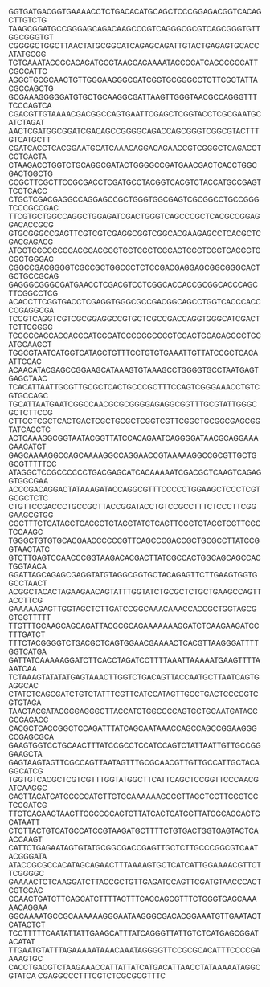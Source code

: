 GGTGATGACGGTGAAAACCTCTGACACATGCAGCTCCCGGAGACGGTCACAGCTTGTCTG
TAAGCGGATGCCGGGAGCAGACAAGCCCGTCAGGGCGCGTCAGCGGGTGTTGGCGGGTGT
CGGGGCTGGCTTAACTATGCGGCATCAGAGCAGATTGTACTGAGAGTGCACCATATGCGG
TGTGAAATACCGCACAGATGCGTAAGGAGAAAATACCGCATCAGGCGCCATTCGCCATTC
AGGCTGCGCAACTGTTGGGAAGGGCGATCGGTGCGGGCCTCTTCGCTATTACGCCAGCTG
GCGAAAGGGGGATGTGCTGCAAGGCGATTAAGTTGGGTAACGCCAGGGTTTTCCCAGTCA
CGACGTTGTAAAACGACGGCCAGTGAATTCGAGCTCGGTACCTCGCGAATGCATCTAGAT
AACTCGATGGCGGATCGACAGCCGGGGCAGACCAGCGGGTCGGCGTACTTTGTCATGCTT
CGATCACCTCACGGAATGCATCAAACAGGACAGAACCGTCGGGCTCAGACCTCCTGAGTA
CTAAGACCTGGTCTGCAGGCGATACTGGGGCCGATGAACGACTCACCTGGCGACTGGCTG
CCGCTTCGCTTCCGCGACCTCGATGCCTACGGTCACGTCTACCATGCCGAGTTCCTCACC
CTGCTCGACGAGGCCAGGAGCCGCTGGGTGGCGAGTCGCGGCCTGCCGGGTCCCGCCGAC
TTCGTGCTGGCCAGGCTGGAGATCGACTGGGTCAGCCCGCTCACGCCGGAGGACACCGCG
GTGCGGGCCGAGTTCGTCGTCGAGGCGGTCGGCACGAAGAGCCTCACGCTCGACGAGACG
ATGGTCGCCGCCGACGGACGGGTGGTCGCTCGGAGTCGGTCGGTGACGGTGCGCTGGGAC
CGGCCGACGGGGTCGCCGCTGGCCCTCTCCGACGAGGAGCGGCGGGCACTGCTGCCGCAG
GAGGGCGGGCGATGAACCTCGACGTCCTCGGCACCACCGCGGCACCCAGCTTCGGCCTCG
ACACCTTCGGTGACCTCGAGGTGGGCGCCGACGGCAGCCTGGTCACCCACCCCGAGGCGA
TCCGTCAGGTCGTCGCGGAGGCCGTGCTCGCCGACCAGGTGGGCATCGACTTCTTCGGGG
TCGGCGAGCACCACCGATCGGATCCCGGGCCCGTCGACTGCAGAGGCCTGCATGCAAGCT
TGGCGTAATCATGGTCATAGCTGTTTCCTGTGTGAAATTGTTATCCGCTCACAATTCCAC
ACAACATACGAGCCGGAAGCATAAAGTGTAAAGCCTGGGGTGCCTAATGAGTGAGCTAAC
TCACATTAATTGCGTTGCGCTCACTGCCCGCTTTCCAGTCGGGAAACCTGTCGTGCCAGC
TGCATTAATGAATCGGCCAACGCGCGGGGAGAGGCGGTTTGCGTATTGGGCGCTCTTCCG
CTTCCTCGCTCACTGACTCGCTGCGCTCGGTCGTTCGGCTGCGGCGAGCGGTATCAGCTC
ACTCAAAGGCGGTAATACGGTTATCCACAGAATCAGGGGATAACGCAGGAAAGAACATGT
GAGCAAAAGGCCAGCAAAAGGCCAGGAACCGTAAAAAGGCCGCGTTGCTGGCGTTTTTCC
ATAGGCTCCGCCCCCCTGACGAGCATCACAAAAATCGACGCTCAAGTCAGAGGTGGCGAA
ACCCGACAGGACTATAAAGATACCAGGCGTTTCCCCCTGGAAGCTCCCTCGTGCGCTCTC
CTGTTCCGACCCTGCCGCTTACCGGATACCTGTCCGCCTTTCTCCCTTCGGGAAGCGTGG
CGCTTTCTCATAGCTCACGCTGTAGGTATCTCAGTTCGGTGTAGGTCGTTCGCTCCAAGC
TGGGCTGTGTGCACGAACCCCCCGTTCAGCCCGACCGCTGCGCCTTATCCGGTAACTATC
GTCTTGAGTCCAACCCGGTAAGACACGACTTATCGCCACTGGCAGCAGCCACTGGTAACA
GGATTAGCAGAGCGAGGTATGTAGGCGGTGCTACAGAGTTCTTGAAGTGGTGGCCTAACT
ACGGCTACACTAGAAGAACAGTATTTGGTATCTGCGCTCTGCTGAAGCCAGTTACCTTCG
GAAAAAGAGTTGGTAGCTCTTGATCCGGCAAACAAACCACCGCTGGTAGCGGTGGTTTTT
TTGTTTGCAAGCAGCAGATTACGCGCAGAAAAAAAGGATCTCAAGAAGATCCTTTGATCT
TTTCTACGGGGTCTGACGCTCAGTGGAACGAAAACTCACGTTAAGGGATTTTGGTCATGA
GATTATCAAAAAGGATCTTCACCTAGATCCTTTTAAATTAAAAATGAAGTTTTAAATCAA
TCTAAAGTATATATGAGTAAACTTGGTCTGACAGTTACCAATGCTTAATCAGTGAGGCAC
CTATCTCAGCGATCTGTCTATTTCGTTCATCCATAGTTGCCTGACTCCCCGTCGTGTAGA
TAACTACGATACGGGAGGGCTTACCATCTGGCCCCAGTGCTGCAATGATACCGCGAGACC
CACGCTCACCGGCTCCAGATTTATCAGCAATAAACCAGCCAGCCGGAAGGGCCGAGCGCA
GAAGTGGTCCTGCAACTTTATCCGCCTCCATCCAGTCTATTAATTGTTGCCGGGAAGCTA
GAGTAAGTAGTTCGCCAGTTAATAGTTTGCGCAACGTTGTTGCCATTGCTACAGGCATCG
TGGTGTCACGCTCGTCGTTTGGTATGGCTTCATTCAGCTCCGGTTCCCAACGATCAAGGC
GAGTTACATGATCCCCCATGTTGTGCAAAAAAGCGGTTAGCTCCTTCGGTCCTCCGATCG
TTGTCAGAAGTAAGTTGGCCGCAGTGTTATCACTCATGGTTATGGCAGCACTGCATAATT
CTCTTACTGTCATGCCATCCGTAAGATGCTTTTCTGTGACTGGTGAGTACTCAACCAAGT
CATTCTGAGAATAGTGTATGCGGCGACCGAGTTGCTCTTGCCCGGCGTCAATACGGGATA
ATACCGCGCCACATAGCAGAACTTTAAAAGTGCTCATCATTGGAAAACGTTCTTCGGGGC
GAAAACTCTCAAGGATCTTACCGCTGTTGAGATCCAGTTCGATGTAACCCACTCGTGCAC
CCAACTGATCTTCAGCATCTTTTACTTTCACCAGCGTTTCTGGGTGAGCAAAAACAGGAA
GGCAAAATGCCGCAAAAAAGGGAATAAGGGCGACACGGAAATGTTGAATACTCATACTCT
TCCTTTTTCAATATTATTGAAGCATTTATCAGGGTTATTGTCTCATGAGCGGATACATAT
TTGAATGTATTTAGAAAAATAAACAAATAGGGGTTCCGCGCACATTTCCCCGAAAAGTGC
CACCTGACGTCTAAGAAACCATTATTATCATGACATTAACCTATAAAAATAGGCGTATCA
CGAGGCCCTTTCGTCTCGCGCGTTTC
